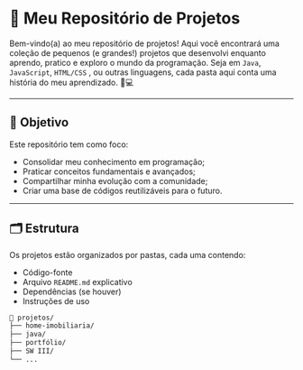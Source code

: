 # 🚀 Meu Repositório de Projetos

Bem-vindo(a) ao meu repositório de projetos! Aqui você encontrará uma coleção de pequenos (e grandes!) projetos que desenvolvi enquanto aprendo, pratico e exploro o mundo da programação. Seja em `Java`, `JavaScript`, `HTML/CSS` , ou outras linguagens, cada pasta aqui conta uma história do meu aprendizado. 📘💻

---

## 🧠 Objetivo

Este repositório tem como foco:

- Consolidar meu conhecimento em programação;
- Praticar conceitos fundamentais e avançados;
- Compartilhar minha evolução com a comunidade;
- Criar uma base de códigos reutilizáveis para o futuro.

---

## 🗂️ Estrutura

Os projetos estão organizados por pastas, cada uma contendo:

- Código-fonte
- Arquivo `README.md` explicativo
- Dependências (se houver)
- Instruções de uso

```bash
📁 projetos/
├── home-imobiliaria/
├── java/
├── portfólio/
├── SW III/
└── ...
